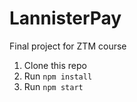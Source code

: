 # LannisterPay
Final project for ZTM course

1. Clone this repo
2. Run `npm install`
3. Run `npm start`


